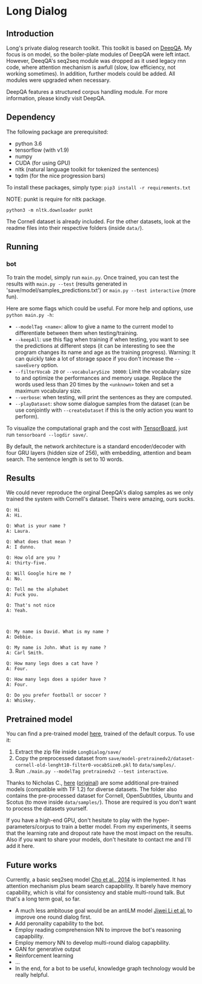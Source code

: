 # Long Dialog



## Introduction

Long's private dialog research toolkit. This toolkit is based on [DeepQA](https://github.com/abs/deeqqa). My focus is on model, so the boiler-plate modules of DeepQA were left intact. However, DeeqQA's seq2seq module was dropped as it used legacy rnn code, where attention mechanism is awfull (slow, low efficiency, not working sometimes). In addition, further models could be added. All modules were upgraded when necessary.

DeepQA features a structured corpus handling module. For more information, please kindly visit DeepQA. 

## Dependency

The following package are prerequisited:

* python 3.6
* tensorflow (with v1.9)
* numpy
* CUDA (for using GPU)
* nltk (natural language toolkit for tokenized the sentences)
* tqdm (for the nice progression bars)

To install these packages, simply type: `pip3 install -r requirements.txt`

NOTE: punkt is require for nltk package. 

```
python3 -m nltk.downloader punkt
```

The Cornell dataset is already included. For the other datasets, look at the readme files into their respective folders (inside `data/`).

## Running

### bot

To train the model, simply run `main.py`. Once trained, you can test the results with `main.py --test` (results generated in 'save/model/samples_predictions.txt') or `main.py --test interactive` (more fun).

Here are some flags which could be useful. For more help and options, use `python main.py -h`:

* `--modelTag <name>`: allow to give a name to the current model to differentiate between them when testing/training.
* `--keepAll`: use this flag when training if when testing, you want to see the predictions at different steps (it can be interesting to see the program changes its name and age as the training progress). Warning: It can quickly take a lot of storage space if you don't increase the `--saveEvery` option.
* `--filterVocab 20` or `--vocabularySize 30000`: Limit the vocabulary size to and optimize the performances and memory usage. Replace the words used less than 20 times by the `<unknown>` token and set a maximum vocabulary size.
* `--verbose`: when testing, will print the sentences as they are computed.
* `--playDataset`: show some dialogue samples from the dataset (can be use conjointly with `--createDataset` if this is the only action you want to perform).

To visualize the computational graph and the cost with [TensorBoard](https://www.tensorflow.org/how_tos/summaries_and_tensorboard/), just run `tensorboard --logdir save/`.

By default, the network architecture is a standard encoder/decoder with four GRU layers (hidden size of 256), with embedding, attention and beam search. The sentence length is set to 10 words.

## Results

We could never reproduce the orginal DeepQA's dialog samples as we only trained the system with Cornell's dataset. Theirs were amazing, ours sucks.

    Q: Hi
    A: Hi.
    
    Q: What is your name ?
    A: Laura.
    
    Q: What does that mean ?
    A: I dunno.
    
    Q: How old are you ?
    A: thirty-five.
    
    Q: Will Google hire me ?
    A: No.
    
    Q: Tell me the alphabet
    A: Fuck you.
    
    Q: That's not nice
    A: Yeah.
    
    
    
    Q: My name is David. What is my name ?
    A: Debbie.
    
    Q: My name is John. What is my name ?
    A: Carl Smith.
    
    Q: How many legs does a cat have ?
    A: Four.
    
    Q: How many legs does a spider have ?
    A: Four.
    
    Q: Do you prefer football or soccer ?
    A: Whiskey.

## Pretrained model

You can find a pre-trained model [here](https://drive.google.com/file/d/0Bw-phsNSkq23OXRFTkNqN0JGUU0/view?usp=sharing), trained of the default corpus. To use it:

1. Extract the zip file inside `LongDialog/save/`
2. Copy the preprocessed dataset from `save/model-pretrainedv2/dataset-cornell-old-lenght10-filter0-vocabSize0.pkl` to `data/samples/`.
3. Run `./main.py --modelTag pretrainedv2 --test interactive`.

Thanks to Nicholas C., [here](https://drive.google.com/drive/folders/0Bw-phsNSkq23c29ZQ2N6X3lyc1U?usp=sharing) ([original](https://mcastedu-my.sharepoint.com/personal/nicholas_cutajar_a100636_mcast_edu_mt/_layouts/15/guestaccess.aspx?folderid=077576c4cf9854642a968f67909380f45&authkey=AVt2JWMPkf2R_mWBpI1eAUY)) are some additional pre-trained models (compatible with TF 1.2) for diverse datasets. The folder also contains the pre-processed dataset for Cornell, OpenSubtitles, Ubuntu and Scotus (to move inside `data/samples/`). Those are required is you don't want to process the datasets yourself.

If you have a high-end GPU, don't hesitate to play with the hyper-parameters/corpus to train a better model. From my experiments, it seems that the learning rate and dropout rate have the most impact on the results. Also if you want to share your models, don't hesitate to contact me and I'll add it here.

## Future works

Currently, a basic seq2seq model [Cho et al., 2014][c1] is implemented. It has attention mechanism plus beam search capapbility. It barely have memory capability, which is vital for consistency and stable multi-round talk. But that's a long term goal, so far. 

* A much less ambitouse goal would be an antiLM model [Jiwei Li et al.][c3] to improve one round dialog first. 
* Add peronality capability to the bot.
* Employ reading comprehension NN to improve the bot's reasoning capapbility.
* Employ memory NN to develop multi-round dialog capapbility.
* GAN for generative output
* Reinforcement learning
* ...
* In the end, for a bot to be useful, knowledge graph technology would be really helpful.

[c1]: http://arxiv.org/abs/1406.1078

[c2]: https://en.wikipedia.org/wiki/Maximum_likelihood_estimation

[c3]: http://arxiv.org/pdf/1510.03055v3.pdf
